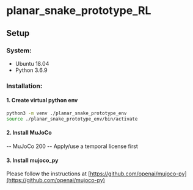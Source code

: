 # planar_snake_prototype_RL

## Setup

### System:
- Ubuntu 18.04
- Python 3.6.9

### Installation:

#### 1. Create virtual python env
```bash 
python3 -m venv ./planar_snake_prototype_env
source ./planar_snake_prototype_env/bin/activate
```
#### 2. Install MuJoCo
-- MuJoCo 200
-- Apply/use a temporal license first

#### 3. Install mujoco_py
Please follow the instructions at [https://github.com/openai/mujoco-py](https://github.com/openai/mujoco-py)